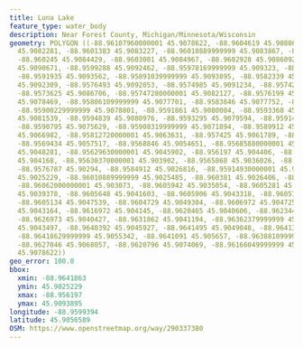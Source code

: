 ```yaml
---
title: Luna Lake
feature_type: water_body
description: Near Forest County, Michigan/Minnesota/Wisconsin
geometry: POLYGON ((-88.96107960000001 45.9078622, -88.9604619 45.9080694, -88.9602266
  45.9082281, -88.9601383 45.9083227, -88.96010889999999 45.9083867, -88.960142 45.9084404,
  -88.960245 45.9084429, -88.9603001 45.9084967, -88.9602928 45.9086092, -88.96006850000001
  45.9090671, -88.9599288 45.9092462, -88.95978169999999 45.909323, -88.9595207 45.9093613,
  -88.9591935 45.9093562, -88.95891039999999 45.9093895, -88.9582339 45.9093306, -88.95781839999999
  45.9092309, -88.9576493 45.9092053, -88.9574985 45.9091234, -88.95742869999999 45.9090057,
  -88.9573625 45.9086706, -88.95747280000001 45.9082127, -88.9576199 45.9080234, -88.95781839999999
  45.9078469, -88.95806109999999 45.9077701, -88.9583846 45.9077752, -88.9587449 45.9078111,
  -88.95900229999999 45.9078801, -88.9591861 45.9080004, -88.9593368 45.9081155, -88.9594361
  45.9081539, -88.9594839 45.9080976, -88.9593295 45.9079594, -88.959142 45.907765,
  -88.9590795 45.9075629, -88.95908319999999 45.9071894, -88.9589912 45.9069003, -88.9587743
  45.9066982, -88.95812720000001 45.9063631, -88.957425 45.9061789, -88.9571456 45.9060126,
  -88.9569434 45.9057517, -88.9568846 45.9054651, -88.95685880000001 45.9049739, -88.9567485
  45.9048281, -88.95629630000001 45.9045902, -88.956197 45.904406, -88.95622280000001
  45.904168, -88.95630370000001 45.903902, -88.9565868 45.9036026, -88.9571529 45.9032368,
  -88.9576787 45.90294, -88.9584912 45.9026816, -88.95914930000001 45.9025664, -88.9596751
  45.9025229, -88.96010889999999 45.9025485, -88.960381 45.9026406, -88.9605612 45.9028146,
  -88.96062000000001 45.903073, -88.9605942 45.9035054, -88.9605281 45.9037126, -88.9606053
  45.9039378, -88.9605648 45.9041603, -88.9605906 45.9043318, -88.9605722 45.9046388,
  -88.9605134 45.9047539, -88.9604729 45.9049304, -88.9606972 45.9047258, -88.9613038
  45.9043164, -88.9616972 45.904145, -88.9620465 45.9040606, -88.9623443 45.9040094,
  -88.9626973 45.9040427, -88.9631862 45.9041194, -88.96362379999999 45.9041962, -88.9638664
  45.9043497, -88.9640392 45.9045927, -88.9641495 45.9049048, -88.9641348 45.90524,
  -88.96418629999999 45.9055342, -88.9641091 45.905657, -88.96388109999999 45.905941,
  -88.9627046 45.9068057, -88.9620796 45.9074069, -88.96166049999999 45.9076294, -88.96107960000001
  45.9078622))
geo_error: 100.0
bbox:
  xmin: -88.9641863
  ymin: 45.9025229
  xmax: -88.956197
  ymax: 45.9093895
longitude: -88.9599394
latitude: 45.9056589
OSM: https://www.openstreetmap.org/way/290337380
---
```

